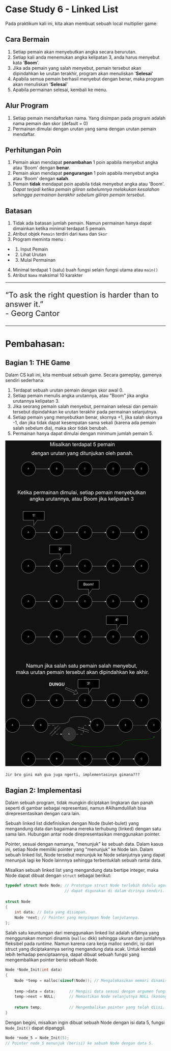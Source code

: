 # Case Study 6 - Linked List

Pada praktikum kali ini, kita akan membuat sebuah local multiplier game:

## Cara Bermain
1. Setiap pemain akan menyebutkan angka secara berurutan.
2. Setiap kali anda menemukan angka kelipatan 3, anda harus menyebut kata '**Boom**'.
3. Jika ada pemain yang salah menyebut, pemain tersebut akan dipindahkan ke urutan terakhir, program akan menuliskan '**Selesai**'
4. Apabila semua pemain berhasil menyebut dengan benar, maka program akan menuliskan '**Selesai**'
5. Apabila permainan selesai, kembali ke menu.

## Alur Program
1. Setiap pemain mendaftarkan nama. Yang disimpan pada program adalah nama pemain dan skor (default = 0)
2. Permainan dimulai dengan urutan yang sama dengan urutan pemain mendaftar.

## Perhitungan Poin
1. Pemain akan mendapat **penambahan** 1 poin apabila menyebut angka atau 'Boom' dengan **benar**.
2. Pemain akan mendapat **pengurangan** 1 poin apabila menyebut angka atau 'Boom' dengan **salah**.
3. Pemain **tidak** mendapat poin apabila tidak menyebut angka atau 'Boom'. *Dapat terjadi ketika pemain giliran sebelumnya melakukan kesalahan sehingga permainan berakhir sebelum giliran pemain tersebut*.

## Batasan
1. Tidak ada batasan jumlah pemain. Namun permainan hanya dapat dimainkan ketika minimal terdapat 5 pemain.
2. Atribut objek `Pemain` terdiri dari `Nama` dan `Skor`
3. Program meminta menu : 
- 1. Input Pemain
- 2. Lihat Urutan
- 3. Mulai Permainan
4. Minimal terdapat 1 (satu) buah fungsi selain fungsi utama atau `main()`
5. Atribut `Nama` maksimal 10 karakter


----------

<font size="5">

“To ask the right question is harder than to answer it.”
<br> - Georg Cantor

</font>

---------

# Pembahasan:

## Bagian 1: THE Game

Dalam CS kali ini, kita membuat sebuah game. Secara gameplay, gamenya sendiri sederhana:

1. Terdapat sebuah urutan pemain dengan skor awal 0.
2. Setiap pemain menulis angka urutannya, atau "Boom" jika angka urutannya kelipatan 3.
3. Jika seorang pemain salah menyebut, permainan selesai dan pemain tersebut dipindahkan ke urutan terakhir pada permainan selanjutnya.
4. Setiap pemain yang menyebutkan benar, skornya +1, jika salah skornya -1, dan jika tidak dapat kesempatan sama sekali (karena ada pemain salah sebelum dia), maka skor tidak berubah.
5. Permainan hanya dapat dimulai dengan minimum jumlah pemain 5.

![Game Linked List Illustration](Images/LinkedListGame.jpg)

`Jir bro gini mah gua juga ngerti, implementasinya gimana???`

## Bagian 2: Implementasi

Dalam sebuah program, tidak mungkin diciptakan lingkaran dan panah seperti di gambar sebagai representasi, namun #Alhamdulillah bisa direpresentasikan dengan cara lain.

Sebuah linked list didefinisikan dengan Node (bulet-bulet) yang mengandung data dan bagaimana mereka terhubung (linked) dengan satu sama lain. Hubungan antar node direpresentasikan menggunakan pointer.

Pointer, sesuai dengan namanya, "menunjuk" ke sebuah data. Dalam kasus ini, setiap Node memiliki pointer yang "menunjuk" ke Node lain. Dalam sebuah linked list, Node tersebut menunjuk ke Node selanjutnya yang dapat menunjuk lagi ke Node lainnnya sehingga terbentuklah sebuah rantai data.

Misalkan sebuah linked list yang mengandung data bertipe integer, maka Node dapat dibuat dengan `struct` sebagai berikut:

```c
typedef struct Node Node; // Prototype struct Node terlebih dahulu agar
                          // dapat digunakan di dalam dirinya sendiri. Typedef untuk kemudahan

struct Node
{
    int data; // Data yang disimpan.
    Node *next; // Pointer yang menyimpan Node lanjutannya.
};
```

Salah satu keuntungan dari menggunakan linked list adalah sifatnya yang menggunakan memori dinamis (`malloc` dkk) sehingga ukuran dan jumlahnya fleksibel pada _runtime_. Namun karena cara kerja malloc sendiri, isi dari struct yang diciptakannya sering mengandung data acak. Untuk kendali lebih terhadap penciptaannya, dapat dibuat sebuah fungsi yang mengembalikan pointer berisi sebuah Node.

```c
Node *Node_Init(int data)
{
    Node *temp = malloc(sizeof(Node)); // Mengalokasikan memori dinamis sebesar sebuah struct Node

    temp->data = data;      // Mengisi data sesuai dengan argumen fungsi.
    temp->next = NULL;      // Memastikan Node selanjutnya NULL (kosong) di awal.

    return temp;            // Mengembalikan pointer yang telah diisi.
}
```

Dengan begini, misalkan ingin dibuat sebuah Node dengan isi data 5, fungsi `Node_Init()` dapat dipanggil.

```c
Node *node_5 = Node_Init(5);
// Pointer node_5 menunjuk (berisi) ke sebuah Node dengan data 5.
```